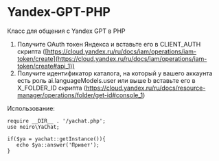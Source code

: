 # Yandex-GPT-PHP
Класс для общения с Yandex GPT в PHP

1. Получите OAuth токен Яндекса и вставьте его в CLIENT_AUTH скрипта ([https://cloud.yandex.ru/ru/docs/iam/operations/iam-token/create](https://cloud.yandex.ru/ru/docs/iam/operations/iam-token/create#api_1))
2. Получите идентификатор каталога, на который у вашего аккаунта есть роль ai.languageModels.user или выше b вставьте его в X_FOLDER_ID скрипта (https://cloud.yandex.ru/ru/docs/resource-manager/operations/folder/get-id#console_1)
   
Использование:
```
require __DIR__ . '/yachat.php';
use neiro\YaChat;

if($ya = yachat::getInstance()){
   echo $ya::answer('Привет');
}
```

